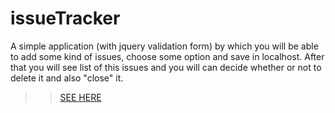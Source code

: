 # issueTracker

A simple application (with jquery validation form) by which you will be able to add some kind of issues, choose some option and save in localhost. After that you will see list of this issues and you will can decide whether or not to delete it and also "close" it.
>> [SEE HERE](https://kamiltech.github.io/issueTracker.github.io/)
